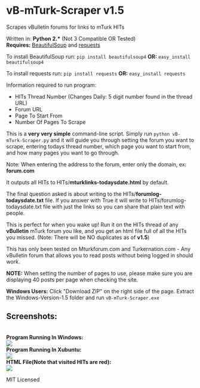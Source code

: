 # vB-mTurk-Scraper v1.5
Scrapes vBulletin forums for links to mTurk HITs

Written in: <strong>Python 2.*</strong> (Not 3 Compatible OR Tested)
<br>
<strong>Requires:</strong> <a href="http://www.crummy.com/software/BeautifulSoup/">BeautifulSoup</a> and <a href="http://docs.python-requests.org/en/latest/">requests</a>

To install BeautifulSoup run:
```pip install beautifulsoup4```
<strong>OR:</strong> ```easy_install beautifulsoup4```

To install requests run:
```pip install requests```
<strong>OR:</strong> ```easy_install requests```

Information required to run program:
<ul><li>HITs Thread Number (Changes Daily: 5 digit number found in the thread URL) </li>
<li>Forum URL</li>
<li>Page To Start From</li>
<li>Number Of Pages To Scrape</li>
</ul>

This is a <strong>very very simple</strong> command-line script. Simply run ```python vB-mTurk-Scraper.py``` and it will guide you through setting the forum you want to scrape, entering todays thread number, which page you want to start from, and how many pages you want to go through.

Note: When entering the address to the forum, enter only the domain, ex: <strong>forum.com</strong>

It outputs all HITs to HITs/<strong>mturklinks-todaysdate.html</strong> by default.
 
The final question asked is about writing to the HITs/<strong>forumlog-todaysdate.txt</strong> file. If you answer with True it will write to HITs/forumlog-todaysdate.txt file with just the links so you can share that plain text with people.

This is perfect for when you wake up! Run it on the HITs thread of any <strong>vBulletin</strong> mTurk forum you like, and you get an html file full of all the HITs you missed. (Note: There will be NO duplicates as of <strong>v1.5</strong>)

This has only been tested on Mturkforum.com and Turkernation.com - Any vBulletin forum that allows you to read posts without being logged in should work.

<strong>NOTE:</strong> When setting the number of pages to use, please make sure you are displaying 40 posts per page when checking the site.

<strong>Windows Users:</strong> Click "Download ZIP" on the right side of the page. Extract the Windows-Version-1.5 folder and run ```vB-mTurk-Scraper.exe```

<h2>Screenshots:</h2><br>
<strong>Program Running In Windows:</strong><br>
<img src="http://i.gyazo.com/fd8e97ebeeb3ac1e7e1257e312ef0596.png">
<br>
<strong>Program Running In Xubuntu:</strong></br>
<img src="http://i.imgur.com/LTQJIZF.png">
<br>
<strong>HTML File(Note that visited HITs are red):</strong><br>
<img src="http://i.gyazo.com/bb116d8b2b83d60a25281c444c1a250d.png">


MIT Licensed

